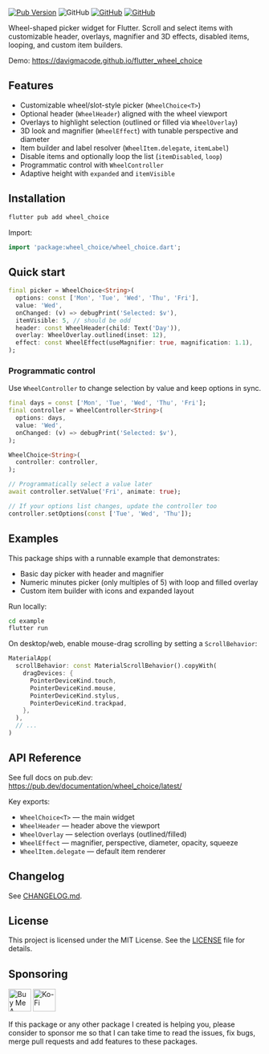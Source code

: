 [![Pub Version](https://img.shields.io/pub/v/wheel_choice)](https://pub.dev/packages/wheel_choice) ![GitHub](https://img.shields.io/github/license/davigmacode/flutter_wheel_choice) [![GitHub](https://badgen.net/badge/icon/buymeacoffee?icon=buymeacoffee&color=yellow&label)](https://www.buymeacoffee.com/davigmacode) [![GitHub](https://badgen.net/badge/icon/ko-fi?icon=kofi&color=red&label)](https://ko-fi.com/davigmacode)

Wheel-shaped picker widget for Flutter. Scroll and select items with customizable header, overlays, magnifier and 3D effects, disabled items, looping, and custom item builders.

Demo: https://davigmacode.github.io/flutter_wheel_choice

## Features

- Customizable wheel/slot-style picker (`WheelChoice<T>`)
- Optional header (`WheelHeader`) aligned with the wheel viewport
- Overlays to highlight selection (outlined or filled via `WheelOverlay`)
- 3D look and magnifier (`WheelEffect`) with tunable perspective and diameter
- Item builder and label resolver (`WheelItem.delegate`, `itemLabel`)
- Disable items and optionally loop the list (`itemDisabled`, `loop`)
- Programmatic control with `WheelController`
- Adaptive height with `expanded` and `itemVisible`

## Installation

```sh
flutter pub add wheel_choice
```

Import:

```dart
import 'package:wheel_choice/wheel_choice.dart';
```

## Quick start

```dart
final picker = WheelChoice<String>(
  options: const ['Mon', 'Tue', 'Wed', 'Thu', 'Fri'],
  value: 'Wed',
  onChanged: (v) => debugPrint('Selected: $v'),
  itemVisible: 5, // should be odd
  header: const WheelHeader(child: Text('Day')),
  overlay: WheelOverlay.outlined(inset: 12),
  effect: const WheelEffect(useMagnifier: true, magnification: 1.1),
);
```

### Programmatic control

Use `WheelController` to change selection by value and keep options in sync.

```dart
final days = const ['Mon', 'Tue', 'Wed', 'Thu', 'Fri'];
final controller = WheelController<String>(
  options: days,
  value: 'Wed',
  onChanged: (v) => debugPrint('Selected: $v'),
);

WheelChoice<String>(
  controller: controller,
);

// Programmatically select a value later
await controller.setValue('Fri', animate: true);

// If your options list changes, update the controller too
controller.setOptions(const ['Tue', 'Wed', 'Thu']);
```

## Examples

This package ships with a runnable example that demonstrates:

- Basic day picker with header and magnifier
- Numeric minutes picker (only multiples of 5) with loop and filled overlay
- Custom item builder with icons and expanded layout

Run locally:

```sh
cd example
flutter run
```

On desktop/web, enable mouse-drag scrolling by setting a `ScrollBehavior`:

```dart
MaterialApp(
  scrollBehavior: const MaterialScrollBehavior().copyWith(
    dragDevices: {
      PointerDeviceKind.touch,
      PointerDeviceKind.mouse,
      PointerDeviceKind.stylus,
      PointerDeviceKind.trackpad,
    },
  ),
  // ...
)
```

## API Reference

See full docs on pub.dev: https://pub.dev/documentation/wheel_choice/latest/

Key exports:

- `WheelChoice<T>` — the main widget
- `WheelHeader` — header above the viewport
- `WheelOverlay` — selection overlays (outlined/filled)
- `WheelEffect` — magnifier, perspective, diameter, opacity, squeeze
- `WheelItem.delegate` — default item renderer

## Changelog

See [CHANGELOG.md](CHANGELOG.md).

## License

This project is licensed under the MIT License. See the [LICENSE](LICENSE) file for details.

## Sponsoring

<a href="https://www.buymeacoffee.com/davigmacode" target="_blank"><img src="https://cdn.buymeacoffee.com/buttons/v2/default-yellow.png" alt="Buy Me A Coffee" height="45"></a>
<a href="https://ko-fi.com/davigmacode" target="_blank"><img src="https://storage.ko-fi.com/cdn/brandasset/kofi_s_tag_white.png" alt="Ko-Fi" height="45"></a>

If this package or any other package I created is helping you, please consider to sponsor me so that I can take time to read the issues, fix bugs, merge pull requests and add features to these packages.
